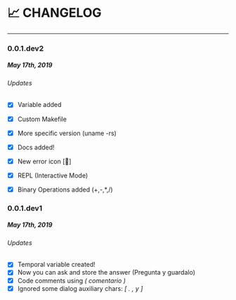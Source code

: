 # :chart_with_upwards_trend: CHANGELOG
---


### 0.0.1.dev2
##### May 17th, 2019

###### Updates
- [x] Variable added
- [x] Custom Makefile
- [x] More specific version (uname -rs)
- [x] Docs added!
- [x] New error icon [🐛]
- [x] REPL (Interactive Mode)
- [x] Binary Operations added (+,-,\*,/)


### 0.0.1.dev1
##### May 17th, 2019

###### Updates
- [x] Temporal variable created!
- [x] Now you can ask and store the answer (Pregunta y guardalo)
- [x] Code comments using *( comentario )*
- [x] Ignored some dialog auxiliary chars: *[ . , y ]*
